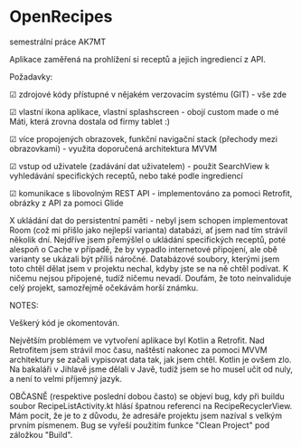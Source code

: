 # OpenRecipes
semestrální práce AK7MT

Aplikace zaměřená na prohlížení si receptů a jejich ingrediencí z API.

Požadavky:

☑ zdrojové kódy přístupné v nějakém verzovacím systému (GIT) - vše zde

☑ vlastní ikona aplikace, vlastní splashscreen - obojí custom made o mé Máti, která zrovna dostala od firmy tablet :)

☑ více propojených obrazovek, funkční navigační stack (přechody mezi obrazovkami) - využita doporučená architektura MVVM 

☑ vstup od uživatele (zadávání dat uživatelem) - použit SearchView k vyhledávání specifických receptů, nebo také podle ingrediencí 

☑ komunikace s libovolným REST API - implementováno za pomoci Retrofit, obrázky z API za pomoci Glide

X ukládání dat do persistentní paměti - nebyl jsem schopen implementovat Room (což mi přišlo jako nejlepší varianta) databázi, ať jsem nad tím strávil několik dní.
Nejdříve jsem přemýšlel o ukládání specifických receptů, poté alespoň o Cache v případě, že by vypadlo internetové připojení, ale obě varianty se ukázali být příliš náročné.
Databázové soubory, kterými jsem toto chtěl dělat jsem v projektu nechal, kdyby jste se na ně chtěl podívat. K ničemu nejsou připojené, tudíž ničemu nevadí.
Doufám, že toto neinvaliduje celý projekt, samozřejmě očekávám horší známku.

NOTES:

Veškerý kód je okomentován.

Největším problémem ve vytvoření aplikace byl Kotlin a Retrofit. 
Nad Retrofitem jsem strávil moc času, naštěstí nakonec za pomoci MVVM architektury se začali vypisovat data tak, jak jsem chtěl.
Kotlin je ovšem zlo. Na bakaláři v Jihlavě jsme dělali v Javě, tudíž jsem se ho musel učit od nuly, a není to velmi příjemný jazyk.

OBČASNĚ (respektive poslední dobou často) se objeví bug, kdy při buildu soubor RecipeListActivity.kt hlásí špatnou referenci na RecipeRecyclerView. 
Mám pocit, že je to z důvodu, že adresáře projektu jsem nazíval s velkým prvním písmenem. 
Bug se vyřeší použitím funkce "Clean Project" pod záložkou "Build".

